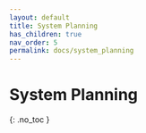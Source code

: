 ```yaml
---
layout: default
title: System Planning
has_children: true
nav_order: 5
permalink: docs/system_planning
---
```


# System Planning
{: .no_toc }

